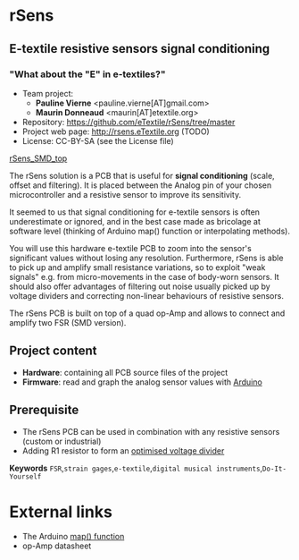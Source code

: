 # rSens
## E-textile resistive sensors signal conditioning
### "What about the "E" in e-textiles?"

- Team project:
    - **Pauline Vierne** <pauline.vierne[AT]gmail.com>
    - **Maurin Donneaud** <maurin[AT]etextile.org>
- Repository: https://github.com/eTextile/rSens/tree/master
- Project web page: http://rsens.eTextile.org (TODO)
- License: CC-BY-SA (see the License file)

[rSens_SMD_top](../docs/picture/rSens_SMD_top.png)

The rSens solution is a PCB that is useful for **signal conditioning** (scale, offset and filtering). It is placed between the Analog pin of your chosen microcontroller and a resistive sensor to improve its sensitivity.

It seemed to us that signal conditioning for e-textile sensors is often underestimate or ignored, and in the best case made as bricolage at software level (thinking of Arduino map() function or interpolating methods).

You will use this hardware e-textile PCB to zoom into the sensor's significant values without losing any resolution. Furthermore, rSens is able to pick up and amplify small resistance variations, so to exploit "weak signals" e.g. from micro-movements in the case of body-worn sensors.
It should also offer advantages of filtering out noise usually picked up by voltage dividers and correcting non-linear behaviours of resistive sensors.

The rSens PCB is built on top of a quad op-Amp and allows to connect and amplify two FSR (SMD version).

## Project content
- **Hardware**: containing all PCB source files of the project
- **Firmware**: read and graph the analog sensor values with [Arduino](https://www.arduino.cc/)

## Prerequisite
- The rSens PCB can be used in combination with any resistive sensors (custom or industrial)
- Adding R1 resistor to form an [optimised voltage divider](./Hardware#prerequisite)

**Keywords** `FSR`,`strain gages`,`e-textile`,`digital musical instruments`,`Do-It-Yourself`

# External links
- The Arduino [map() function](https://www.arduino.cc/reference/en/language/functions/math/map/)
- op-Amp datasheet

